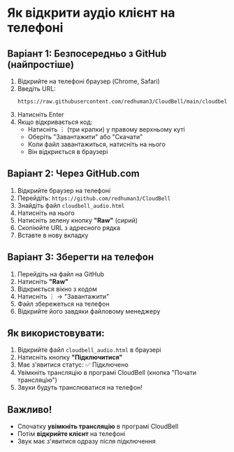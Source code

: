# Як відкрити аудіо клієнт на телефоні

## Варіант 1: Безпосередньо з GitHub (найпростіше)

1. Відкрийте на телефоні браузер (Chrome, Safari)
2. Введіть URL:
   ```
   https://raw.githubusercontent.com/redhuman3/CloudBell/main/cloudbell_audio.html
   ```
3. Натисніть Enter
4. Якщо відкривається код:
   - Натисніть ⋮ (три крапки) у правому верхньому куті
   - Оберіть "Завантажити" або "Скачати"
   - Коли файл завантажиться, натисніть на нього
   - Він відкриється в браузері

## Варіант 2: Через GitHub.com

1. Відкрийте браузер на телефоні
2. Перейдіть: `https://github.com/redhuman3/CloudBell`
3. Знайдіть файл `cloudbell_audio.html`
4. Натисніть на нього
5. Натисніть зелену кнопку **"Raw"** (сирий)
6. Скопіюйте URL з адресного рядка
7. Вставте в нову вкладку

## Варіант 3: Зберегти на телефон

1. Перейдіть на файл на GitHub
2. Натисніть **"Raw"**
3. Відкриється вікно з кодом
4. Натисніть ⋮ → "Завантажити"
5. Файл збережеться на телефон
6. Відкрийте його завдяки файловому менеджеру

## Як використовувати:

1. Відкрийте файл `cloudbell_audio.html` в браузері
2. Натисніть кнопку **"Підключитися"**
3. Має з'явитися статус: ✅ Підключено
4. Увімкніть трансляцію в програмі CloudBell (кнопка "Почати трансляцію")
5. Звуки будуть транслюватися на телефон!

## Важливо!

- Спочатку **увімкніть трансляцію** в програмі CloudBell
- Потім **відкрийте клієнт** на телефоні
- Звук має з'явитися одразу після підключення

